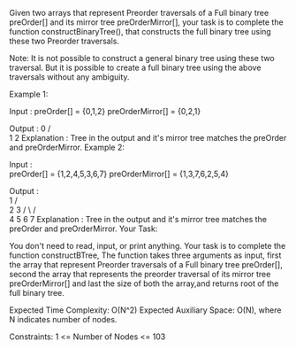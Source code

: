 Given two arrays that represent Preorder traversals of a Full binary tree preOrder[] and its mirror tree preOrderMirror[], your task is to complete the function constructBinaryTree(), that constructs the full binary tree using these two Preorder traversals.

Note: It is not possible to construct a general binary tree using these two traversal. But it is possible to create a full binary tree using the above traversals without any ambiguity.

Example 1:

Input :
preOrder[] = {0,1,2}
preOrderMirror[] = {0,2,1} 

Output :
                0
              /   \
             1     2
Explanation :
Tree in the output and it's mirror tree matches the preOrder and preOrderMirror.
Example 2:

Input :  
preOrder[] = {1,2,4,5,3,6,7}
preOrderMirror[] = {1,3,7,6,2,5,4}

Output :          
                 1
               /    \
              2      3
            /   \   /  \
           4     5 6    7
Explanation :
Tree in the output and it's mirror tree matches the preOrder and preOrderMirror.
Your Task:

You don't need to read, input, or print anything. Your task is to complete the function constructBTree, The function takes three arguments as input, first the array that represent Preorder traversals of a Full binary tree preOrder[], second the array that represents the preorder traversal of its mirror tree preOrderMirror[] and last the size of both the array,and returns root of the full binary tree.

Expected Time Complexity: O(N^2)
Expected Auxiliary Space: O(N), where N indicates number of nodes.

Constraints:
1 <= Number of Nodes <= 103
